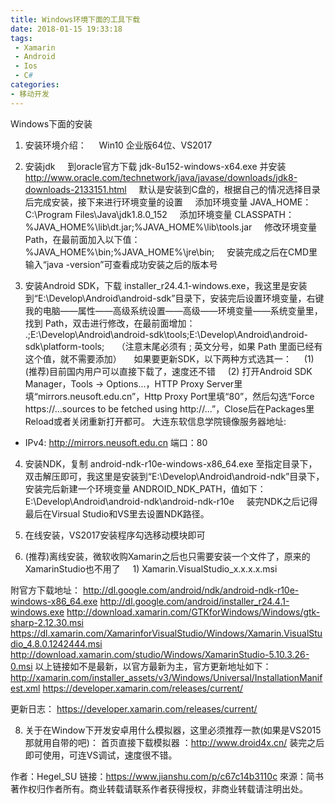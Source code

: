 ```yaml
---
title: Windows环境下面的工具下载
date: 2018-01-15 19:33:18
tags: 
 - Xamarin
 - Android
 - Ios
 - C#
categories: 
- 移动开发
---
```

Windows下面的安装
1. 安装环境介绍：
    Win10 企业版64位、VS2017

2. 安装jdk
    到oracle官方下载 jdk-8u152-windows-x64.exe 并安装
http://www.oracle.com/technetwork/java/javase/downloads/jdk8-downloads-2133151.html
    默认是安装到C盘的，根据自己的情况选择目录后完成安装，接下来进行环境变量的设置
    添加环境变量 JAVA_HOME：
    C:\Program Files\Java\jdk1.8.0_152
    添加环境变量 CLASSPATH：
    %JAVA_HOME%\lib\dt.jar;%JAVA_HOME%\lib\tools.jar
    修改环境变量 Path，在最前面加入以下值：
    %JAVA_HOME%\bin;%JAVA_HOME%\jre\bin;
    安装完成之后在CMD里输入“java -version”可查看成功安装之后的版本号

3. 安装Android SDK，下载 installer_r24.4.1-windows.exe，我这里是安装到“E:\Develop\Android\android-sdk”目录下，安装完后设置环境变量，右键我的电脑——属性——高级系统设置——高级——环境变量——系统变量里，找到 Path，双击进行修改，在最前面增加：
    .;E:\Develop\Android\android-sdk\tools;E:\Develop\Android\android-sdk\platform-tools;
    （注意末尾必须有 ; 英文分号，如果 Path 里面已经有这个值，就不需要添加）
    如果要更新SDK，以下两种方式选其一：
    (1) (推荐)目前国内用户可以直接下载了，速度还不错
    (2) 打开Android SDK Manager，Tools -> Options...，HTTP Proxy Server里填“mirrors.neusoft.edu.cn”，Http Proxy Port里填“80”，然后勾选“Force https://...sources to be fetched using http://...”，Close后在Packages里Reload或者关闭重新打开都可。
大连东软信息学院镜像服务器地址:
- IPv4: http://mirrors.neusoft.edu.cn 端口：80

4. 安装NDK，复制 android-ndk-r10e-windows-x86_64.exe 至指定目录下，双击解压即可，我这里是安装到“E:\Develop\Android\android-ndk”目录下，安装完后新建一个环境变量 ANDROID_NDK_PATH，值如下：
    E:\Develop\Android\android-ndk\android-ndk-r10e
    装完NDK之后记得最后在Virsual Studio和VS里去设置NDK路径。

5. 在线安装，VS2017安装程序勾选移动模块即可

6. (推荐)离线安装，微软收购Xamarin之后也只需要安装一个文件了，原来的XamarinStudio也不用了
    1) Xamarin.VisualStudio_x.x.x.x.msi

附官方下载地址：
http://dl.google.com/android/ndk/android-ndk-r10e-windows-x86_64.exe
http://dl.google.com/android/installer_r24.4.1-windows.exe
http://download.xamarin.com/GTKforWindows/Windows/gtk-sharp-2.12.30.msi
https://dl.xamarin.com/XamarinforVisualStudio/Windows/Xamarin.VisualStudio_4.8.0.1242444.msi
http://download.xamarin.com/studio/Windows/XamarinStudio-5.10.3.26-0.msi
以上链接如不是最新，以官方最新为主，官方更新地址如下：
http://xamarin.com/installer_assets/v3/Windows/Universal/InstallationManifest.xml
https://developer.xamarin.com/releases/current/

更新日志：
https://developer.xamarin.com/releases/current/

8. 关于在Window下开发安卓用什么模拟器，这里必须推荐一款(如果是VS2015那就用自带的吧)：
首页直接下载模拟器 ：http://www.droid4x.cn/
装完之后即可使用，可连VS调试，速度很不错。

作者：Hegel_SU
链接：https://www.jianshu.com/p/c67c14b3110c
來源：简书
著作权归作者所有。商业转载请联系作者获得授权，非商业转载请注明出处。